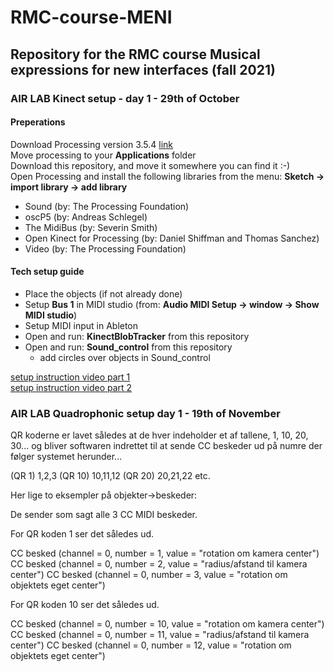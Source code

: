 # RMC-course-MENI
## Repository for the RMC course Musical expressions for new interfaces (fall 2021)

### AIR LAB Kinect setup - day 1 - 29th of October

#### Preperations
Download Processing version 3.5.4 [link](https://github.com/processing/processing/releases/download/processing-0270-3.5.4/processing-3.5.4-macosx.zip)<br >
Move processing to your **Applications** folder<br >
Download this repository, and move it somewhere you can find it :-)<br >
Open Processing and install the following libraries from the menu: **Sketch -> import library -> add library**<br >
- Sound (by: The Processing Foundation)
- oscP5 (by: Andreas Schlegel)
- The MidiBus (by: Severin Smith)
- Open Kinect for Processing (by: Daniel Shiffman and Thomas Sanchez)
- Video (by: The Processing Foundation)

#### Tech setup guide
- Place the objects (if not already done)
- Setup **Bus 1** in MIDI studio (from: **Audio MIDI Setup -> window -> Show MIDI studio**)
- Setup MIDI input in Ableton
- Open and run: **KinectBlobTracker** from this repository
- Open and run: **Sound_control** from this repository
    - add circles over objects in Sound_control

[setup instruction video part 1](https://youtu.be/SQx9Hn1EwzM)<br >
[setup instruction video part 2](https://youtu.be/urzS0Gm8BKo)


### AIR LAB Quadrophonic setup day 1 - 19th of November

QR koderne er lavet således at de hver indeholder et af tallene, 1, 10, 20, 30... og bliver softwaren indrettet til at sende CC beskeder ud på numre der følger systemet herunder...

(QR 1) 1,2,3
(QR 10) 10,11,12
(QR 20) 20,21,22
etc.


Her lige to eksempler på objekter->beskeder:


De sender som sagt alle 3 CC MIDI beskeder. 


For QR koden 1 ser det således ud.

CC besked (channel = 0, number = 1, value = "rotation om kamera center")
CC besked (channel = 0, number = 2, value = "radius/afstand til kamera center")
CC besked (channel = 0, number = 3, value = "rotation om objektets eget center")

For QR koden 10 ser det således ud.

CC besked (channel = 0, number = 10, value = "rotation om kamera center")
CC besked (channel = 0, number = 11, value = "radius/afstand til kamera center")
CC besked (channel = 0, number = 12, value = "rotation om objektets eget center")